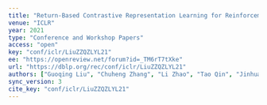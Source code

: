 ```yaml
---
title: "Return-Based Contrastive Representation Learning for Reinforcement Learning."
venue: "ICLR"
year: 2021
type: "Conference and Workshop Papers"
access: "open"
key: "conf/iclr/LiuZZQZLYL21"
ee: "https://openreview.net/forum?id=_TM6rT7tXke"
url: "https://dblp.org/rec/conf/iclr/LiuZZQZLYL21"
authors: ["Guoqing Liu", "Chuheng Zhang", "Li Zhao", "Tao Qin", "Jinhua Zhu", "Jian Li", "Nenghai Yu", "Tie-Yan Liu"]
sync_version: 3
cite_key: "conf/iclr/LiuZZQZLYL21"
---
```

